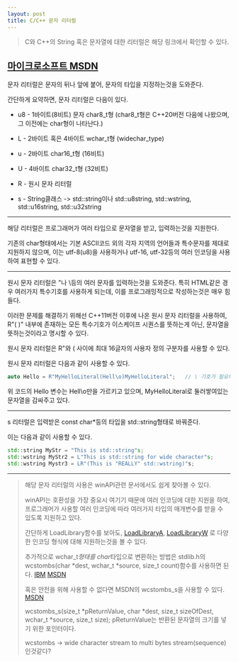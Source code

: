 ```yaml
---
layout: post
title: C/C++ 문자 리터럴
---
```



> C와 C++의 String 혹은 문자열에 대한 리터럴은 해당 링크에서 확인할 수 있다.

## [마이크로소프트 MSDN](<https://docs.microsoft.com/ko-kr/cpp/cpp/string-and-character-literals-cpp?view=msvc-170>)

문자 리터럴은 문자의 뒤나 앞에 붙어, 문자의 타입을 지정하는것을 도와준다.

간단하게 요약하면, 문자 리터럴은 다음이 있다.

* u8 - 1바이트(8비트) 문자 char8_t형 (char8_t형은 C++20버전 다음에 나왔으며, 그 이전에는 char형이 나타난다.)

* L - 2바이트 혹은 4바이트 wchar_t형 (widechar_type)

* u - 2바이트 char16_t형 (16비트)

* U - 4바이트 char32_t형 (32비트)

* R - 원시 문자 리터럴

* s - String클래스 -> std::string이나 std::u8string, std::wstring, std::u16string, std::u32string

----

해당 리터럴은 프로그래머가 여러 타입으로 문자열을 받고, 입력하는것을 지원한다.

기존의 char형태에서는 기본 ASCII코드 외의 각자 지역의 언어들과 특수문자를 제대로 지원하지 않으며, 이는 utf-8(u8)을 사용하거나 utf-16, utf-32등의 여러 인코딩을 사용하여 표현할 수 있다.

----

원시 문자 리터럴은 "나 \\등의 여러 문자를 입력하는것을 도와준다. 특히 HTML같은 경우 여러가지 특수기호를 사용하게 되는데, 이를 프로그래밍적으로 작성하는것은 매우 힘들다.

이러한 문제를 해결하기 위해선 C++11버전 이후에 나온 원시 문자 리터럴을 사용하여, R"(  )" 내부에 존재하는 모든 특수기호가 이스케이프 시퀀스를 뜻하는게 아닌, 문자열을 뜻하는것이라고 명시할 수 있다.

원시 문자 리터럴은 R"와 ( 사이에 최대 16글자의 사용자 정의 구분자를 사용할 수 있다.

원시 문자 리터럴은 다음과 같이 사용할 수 있다.

```C++
auto Hello = R"MyHelloLiteral(Hell\o)MyHelloLiteral";   // \ 기호가 필요하지 않지만, 이러한 값을 제대로 입력받을 수 있음을 표시하기 위해 적어주었다.
```

위 코드의 Hello 변수는 Hell\\o만을 가르키고 있으며, MyHelloLiteral로 둘러쌓여있는 문자열을 감싸주고 있다.

----

s 리터럴은 입력받은 const char*등의 타입을 std::string형태로 바꿔준다.

이는 다음과 같이 사용할 수 있다.

```C++
std::string MyStr = "This is std::string"s;
std::wstring MyStr2 = L"This is std::string for wide character"s;
std::wstring Mystr3 = LR"(This is "REALLY" std::wstring)"s;
```

----

> 해당 문자 리터럴의 사용은 winAPI관련 문서에서도 쉽게 찾아볼 수 있다.
>
> winAPI는 호환성을 가장 중요시 여기기 때문에 여러 인코딩에 대한 지원을 하여, 프로그래머가 사용할 여러 인코딩에 따라 여러가지 타입의 매개변수를 받을 수 있도록 지원하고 있다.
>
> 간단하게 LoadLibrary함수를 보아도, [LoadLibraryA](<https://docs.microsoft.com/en-us/windows/win32/api/libloaderapi/nf-libloaderapi-loadlibrarya>), [LoadLibraryW](<https://docs.microsoft.com/en-us/windows/win32/api/libloaderapi/nf-libloaderapi-loadlibraryw>) 로 다양한 인코딩 형식에 대해 지원하는것을 볼 수 있다.
>
> 추가적으로 wchar_t*형태를 char*타입으로 변환하는 방법은 stdlib.h의 wcstombs(char *dest, wchar_t *source, size_t count)함수를 사용하면 된다. [IBM](<https://www.ibm.com/docs/ko/i/7.3?topic=functions-wcstombs-convert-wide-character-string-multibyte-string>) [MSDN](<https://docs.microsoft.com/ko-kr/cpp/c-runtime-library/reference/wcstombs-wcstombs-l?view=msvc-170>)
>
> 혹은 안전을 위해 사용할 수 없다면 MSDN의 wcstombs_s을 사용할 수 있다. [MSDN](<https://docs.microsoft.com/ko-kr/cpp/c-runtime-library/reference/wcstombs-s-wcstombs-s-l?view=msvc-170>)
>
> wcstombs_s(size_t *pReturnValue, char *dest, size_t sizeOfDest, wchar_t *source, size_t size); pReturnValue는 반환된 문자열의 크기를 넣기 위한 포인터이다.
>
> wcstombs -> wide character stream to multi bytes stream(sequence)인것같다?

